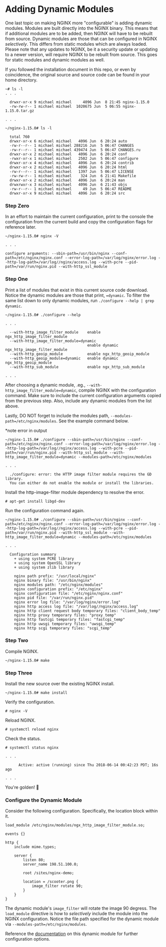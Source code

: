 # Adding Dynamic Modules

One last topic on making NGINX more "configurable" is adding dynamic modules. Modules are built directly into the NGINX binary. This means that if additional modules are to be added, then NGINX will have to be rebuilt from source. Dynamic modules are those that can be configured in NGINX _selectively_. This differs from static modules which are always loaded. Please note that any updates to NGINX, be it a security update or updating to a newer version, will require NGINX to be rebuilt from source. This goes for static modules and dynamic modules as well.

If you followed the installation document in this repo, or even by coincidence, the original source and source code can be found in your home directory.

```console
~# ls -l
. . .

  drwxr-xr-x 9 michael michael     4096 Jun  8 21:45 nginx-1.15.0
  -rw-rw-r-- 1 michael michael  1020675 Jun  5 06:55 nginx-1.15.0.tar.gz
  
. . .
```

```console
~/nginx-1.15.0# ls -l

  total 760
  drwxr-xr-x 6 michael michael   4096 Jun  6 20:24 auto
  -rw-r--r-- 1 michael michael 288216 Jun  5 06:47 CHANGES
  -rw-r--r-- 1 michael michael 439474 Jun  5 06:47 CHANGES.ru
  drwxr-xr-x 2 michael michael   4096 Jun  6 20:24 conf
  -rwxr-xr-x 1 michael michael   2502 Jun  5 06:47 configure
  drwxr-xr-x 4 michael michael   4096 Jun  6 20:24 contrib
  drwxr-xr-x 2 michael michael   4096 Jun  6 20:24 html
  -rw-r--r-- 1 michael michael   1397 Jun  5 06:47 LICENSE
  -rw-rw-r-- 1 michael michael    324 Jun  6 21:41 Makefile
  drwxr-xr-x 2 michael michael   4096 Jun  6 20:24 man
  drwxrwxr-x 3 michael michael   4096 Jun  6 21:43 objs
  -rw-r--r-- 1 michael michael     49 Jun  5 06:47 README
  drwxr-xr-x 9 michael michael   4096 Jun  6 20:24 src
```

### Step Zero

In an effort to maintain the current configuration, print to the console the configuration from the current build and copy the configuration flags for reference later.

```console
~/nginx-1.15.0# nginx -V

. . .

configure arguments: --sbin-path=/usr/bin/nginx --conf-path=/etc/nginx/nginx.conf --error-log-path=/var/log/nginx/error.log --http-log-path=/var/log//nginx/access.log --with-pcre --pid-path=/var/run/nginx.pid --with-http_ssl_module
```
### Step One

Print a list of modules that exist in this current source code download. Notice the dynamic modules are those that print, `=dynamic`. To filter the same list down to only dynamic modules, run `./configure --help | grep dynamic`.


```console
~/nginx-1.15.0# ./configure --help

. . .

  --with-http_image_filter_module    enable ngx_http_image_filter_module
  --with-http_image_filter_module=dynamic
                                     enable dynamic ngx_http_image_filter_module
  --with-http_geoip_module           enable ngx_http_geoip_module
  --with-http_geoip_module=dynamic   enable dynamic ngx_http_geoip_module
  --with-http_sub_module             enable ngx_http_sub_module

. . .
```

After choosing a dynamic module, .eg., `--with-http_image_filter_module=dynamic`, compile NGINX with the configuration command. Make sure to include the current configuration arguments copied from the previous step. Also, include any dynamic modules from the list above.

Lastly, DO NOT forget to include the modules path, `--modules-path=/etc/nginx/modules`. See the example command below.

*note error in output

```console
~/nginx-1.15.0# ./configure --sbin-path=/usr/bin/nginx --conf-path=/etc/nginx/nginx.conf --error-log-path=/var/log/nginx/error.log --http-log-path=/var/log//nginx/access.log --with-pcre --pid-path=/var/run/nginx.pid --with-http_ssl_module --with-http_image_filter_module=dynamic --modules-path=/etc/nginx/modules

. . .

  ./configure: error: the HTTP image filter module requires the GD library.
  You can either do not enable the module or install the libraries.
 ```

Install the http-image-filter module dependency to resolve the error.

```console
# apt-get install libgd-dev
```

Run the configuration command again.

```console
~/nginx-1.15.0# ./configure --sbin-path=/usr/bin/nginx --conf-path=/etc/nginx/nginx.conf --error-log-path=/var/log/nginx/error.log --http-log-path=/var/log//nginx/access.log --with-pcre --pid-path=/var/run/nginx.pid --with-http_ssl_module --with-http_image_filter_module=dynamic --modules-path=/etc/nginx/modules

. . .

  Configuration summary
    + using system PCRE library
    + using system OpenSSL library
    + using system zlib library

    nginx path prefix: "/usr/local/nginx"
    nginx binary file: "/usr/bin/nginx"
    nginx modules path: "/etc/nginx/modules"
    nginx configuration prefix: "/etc/nginx"
    nginx configuration file: "/etc/nginx/nginx.conf"
    nginx pid file: "/var/run/nginx.pid"
    nginx error log file: "/var/log/nginx/error.log"
    nginx http access log file: "/var/log//nginx/access.log"
    nginx http client request body temporary files: "client_body_temp"
    nginx http proxy temporary files: "proxy_temp"
    nginx http fastcgi temporary files: "fastcgi_temp"
    nginx http uwsgi temporary files: "uwsgi_temp"
    nginx http scgi temporary files: "scgi_temp"
```

### Step Two

Compile NGINX.

```console
~/nginx-1.15.0# make
```

### Step Three

Install the new source over the existing NGINX install.

```console
~/nginx-1.15.0# make install
```

Verify the configuration.

```console
# nginx -V
```

Reload NGINX.

```console
# systemctl reload nginx
```

Check the status.

```console
# systemctl status nginx

. . .

      Active: active (running) since Thu 2018-06-14 00:42:23 PDT; 16s ago
      
. . .
```

You're golden! 🌟


### Configure the Dynamic Module

Consider the following configuration. Specifically, the location block within it.

```nginx
load_module /etc/nginx/modules/ngx_http_image_filter_module.so;

events {}

http {
    include mime.types;

    server {
        listen 80;
        server_name 198.51.100.0;

        root /sites/nginx-demo;

        location = /scooter.png {
            image_filter rotate 90;
        }
    }
}
```

The dynamic module's `image_filter` will rotate the image 90 degress. The `load_module` directive is how to _selectively_ include the module into the NGINX configuration. Notice the file path specified for the dynamic module via `--modules-path=/etc/nginx/modules`.

Reference the [documentation](http://nginx.org/en/docs/http/ngx_http_image_filter_module.html) on this dynamic module for further configuration options.



